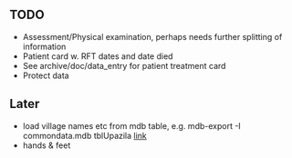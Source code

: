 ## TODO

* Assessment/Physical examination, perhaps needs further splitting of information
* Patient card w. RFT dates and date died
* See archive/doc/data_entry for patient treatment card
* Protect data

## Later

* load village names etc from mdb table, e.g. 
    mdb-export -I commondata.mdb tblUpazila
    [link](http://nialldonegan.me/2007/03/10/converting-microsoft-access-mdb-into-csv-or-mysql-in-linux/)
* hands & feet 


